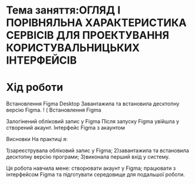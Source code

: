 
# Тема заняття:ОГЛЯД І ПОРІВНЯЛЬНА ХАРАКТЕРИСТИКА СЕРВІСІВ ДЛЯ ПРОЕКТУВАННЯ КОРИСТУВАЛЬНИЦЬКИХ ІНТЕРФЕЙСІВ

# Хід роботи
Встановлення Figma Desktop
Завантажила та встановила десктопну версію Figma.
! (
Встановлення Figma

Залогінений обліковий запис у Figma
Після запуску Figma увійшла у створений акаунт. Інтерфейс Figma з акаунтом

Висновки
На практиці я:

1)зареєструвала обліковий запис у Figma;
2)завантажила та встановила десктопну версію програми;
3)виконала перший вхід у систему.

Ця робота навчила мене:
створювати акаунт у Figma;
працювати з інтерфейсом Figma та підготувати середовище для подальшої роботи.

